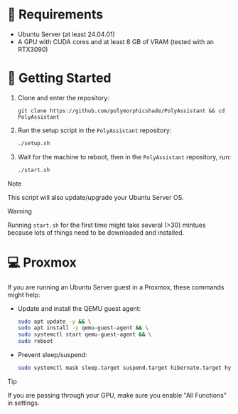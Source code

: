 # 📃 Requirements
- Ubuntu Server (at least 24.04.01)
- A GPU with CUDA cores and at least 8 GB of VRAM (tested with an RTX3090)

# 🚀 Getting Started
1. Clone and enter the repository:
   ```
   git clone https://github.com/polymorphicshade/PolyAssistant && cd PolyAssistant
   ```
2. Run the setup script in the `PolyAssistant` repository:
    ```bash
    ./setup.sh
    ```
3. Wait for the machine to reboot, then in the `PolyAssistant` repository, run:
    ```bash
    ./start.sh
    ```
> [!NOTE]  
> This script will also update/upgrade your Ubuntu Server OS.

> [!WARNING]
> Running `start.sh` for the first time might take several (>30) mintues because lots of things need to be downloaded and installed.

# 💻 Proxmox
If you are running an Ubuntu Server guest in a Proxmox, these commands might help:

- Update and install the QEMU guest agent:
    ```bash
    sudo apt update -y && \
    sudo apt install -y qemu-guest-agent && \
    sudo systemctl start qemu-guest-agent && \
    sudo reboot
    ```
- Prevent sleep/suspend:
    ```bash
    sudo systemctl mask sleep.target suspend.target hibernate.target hybrid-sleep.target
    ```
> [!TIP]
> If you are passing through your GPU, make sure you enable "All Functions" in settings.